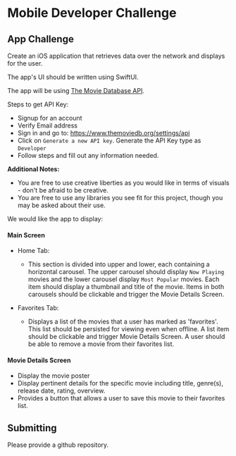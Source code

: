 # Mobile Developer Challenge

## App Challenge

Create an iOS application that retrieves data over the network and displays for the user.

The app's UI should be written using SwiftUI.

The app will be using [The Movie Database API](https://www.themoviedb.org/documentation/api).

Steps to get API Key:
- Signup for an account
- Verify Email address
- Sign in and go to: https://www.themoviedb.org/settings/api
- Click on `Generate a new API key`. Generate the API Key type as `Developer`
- Follow steps and fill out any information needed.

**Additional Notes:**
- You are free to use creative liberties as you would like in terms of visuals - don't be afraid to be creative.
- You are free to use any libraries you see fit for this project, though you may be asked about their use.

We would like the app to display:

#### Main Screen
- Home Tab:
  - This section is divided into upper and lower, each containing a horizontal carousel. The upper carousel should display `Now Playing` movies and the lower carousel display `Most Popular` movies. Each item should display a thumbnail and title of the movie. Items in both carousels should be clickable and trigger the Movie Details Screen.

- Favorites Tab:
  - Displays a list of the movies that a user has marked as 'favorites'. This list should be persisted for viewing even when offline. A list item should be clickable and trigger Movie Details Screen. A user should be able to remove a movie from their favorites list.

#### Movie Details Screen
- Display the movie poster
- Display pertinent details for the specific movie including title, genre(s), release date, rating, overview.
- Provides a button that allows a user to save this movie to their favorites list.


## Submitting

Please provide a github repository.
